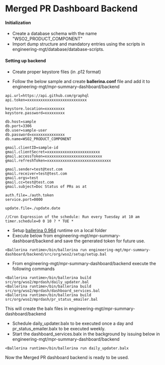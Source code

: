 # Merged PR Dashboard Backend

#### Initialization

- Create a database schema with the name "WSO2_PRODUCT_COMPONENT"
- Import dump structure and mandatory entries using the scripts in engineering-mgt/database/database-scripts.

#### Setting up backend

- Create proper keystore files (in .p12 format) 
 
- Follow the below sample and create **ballerina.conf** file and add it to engineering-mgt/mpr-summary-dashboard/backend

```
api.url=https://api.github.com/graphql
api.token=xxxxxxxxxxxxxxxxxxxxxxxxxxx

keystore.location=xxxxxxxxx
keystore.password=xxxxxxxxx

db.host=sample
db.port=3306
db.user=sample-user
db.password=xxxxxxxxxxxxxxx
db.name=WSO2_PRODUCT_COMPONENT

gmail.clientID=sample-id
gmail.clientSecret=xxxxxxxxxxxxxxxxxxxxxxxx
gmail.accessToken=xxxxxxxxxxxxxxxxxxxxxxxxxx
gmail.refreshToken=xxxxxxxxxxxxxxxxxxxxxxxxxxxxx

gmail.sender=test@test.com
gmail.receiver=test@test.com
gmail.orgs=test
gmail.cc=test@test.com
gmail.subject=Doc Status of PRs as at

auth.file=./auth.token
service.port=0000

update.file=./update.date

//Cron Expression of the schedule: Run every Tuesday at 10 am
timer.schedule=0 0 10 ? * TUE *
```

- Setup [ballerina 0.964](https://drive.google.com/drive/folders/1mafkQ1zc4ZuxsgWwAll7Svdxhy7q5UkP) runtime on a local folder
- Execute below from engineering-mgt/mpr-summary-dashboard/backend and save the generated token for future use.
```
<Ballerina runtime>/bin/ballerina run engineering-mgt/mpr-summary-dashboard/backend/src/org/wso2/setup/setup.bal
``` 


- From engineering-mgt/mpr-summary-dashboard/backend execute the following commands
```
<Ballerina runtime>/bin/ballerina build src/org/wso2/mprdash/daily_updater.bal
<Ballerina runtime>/bin/ballerina build src/org/wso2/mprdash/dashboard_services.bal
<Ballerina runtime>/bin/ballerina build src/org/wso2/mprdash/pr_status_emailer.bal
```
This will create the balx files in engineering-mgt/mpr-summary-dashboard/backend

- Schedule daily_updater.balx to be executed once a day and pr_status_emailer.balx to be executed weekly.
- Start the dashboard_services.balx in the background by issuing below in engineering-mgt/mpr-summary-dashboard/backend
``` 
<Ballerina runtime>/bin/ballerina run daily_updater.balx
```
Now the Merged PR dashboard backend is ready to be used. 
